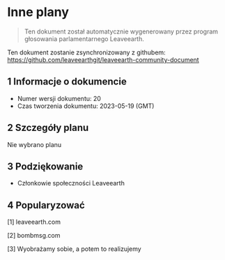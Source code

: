 # Inne plany

>Ten dokument został automatycznie wygenerowany przez program głosowania parlamentarnego Leaveearth.

Ten dokument zostanie zsynchronizowany z githubem: https://github.com/leaveearthgit/leaveearth-community-document

## 1 Informacje o dokumencie

- Numer wersji dokumentu: 20
- Czas tworzenia dokumentu: 2023-05-19 (GMT)

## 2 Szczegóły planu

Nie wybrano planu

## 3 Podziękowanie
* Członkowie społeczności Leaveearth

## 4 Popularyzować
[1] leaveearth.com

[2] bombmsg.com

[3] Wyobrażamy sobie, a potem to realizujemy
